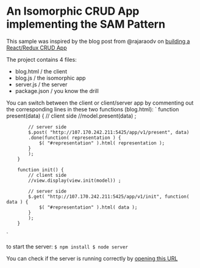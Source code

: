 # An Isomorphic CRUD App implementing the SAM Pattern

This sample was inspired by the blog post from @rajaraodv on [building a React/Redux CRUD App](https://medium.com/@rajaraodv/a-guide-for-building-a-react-redux-crud-app-7fe0b8943d0f#.ydbwd6ccl)

The project contains 4 files:

- blog.html 	/ the client
- blog.js   	/ the isomorphic app
- server.js 	/ the server
- package.json 	/ you know the drill	


You can switch between the client or client/server app by commenting out the corresponding lines in these two functions (blog.html):
`
		function present(data) {
			// client side
			//model.present(data) ;

			// server side
			$.post( "http://107.170.242.211:5425/app/v1/present", data) 
			.done(function( representation ) {
				$( "#representation" ).html( representation );
			}		
			);
		}

		function init() {
			// client side
			//view.display(view.init(model)) ;

			// server side
			$.get( "http://107.170.242.211:5425/app/v1/init", function( data ) {
				$( "#representation" ).html( data );
			}		
			);
		}

`

to start the server:
`
$ npm install
$ node server
`

You can check if the server is running correctly by [opening this URL](http://localhost:5425/app/v1/init)